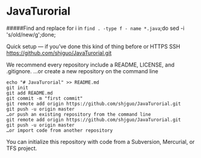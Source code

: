 # JavaTurorial

#####Find and replace
    for i in `find . -type f - name *.java`;do sed -i 's/old/new/g';done;

Quick setup — if you’ve done this kind of thing before
or HTTPS SSH
https://github.com/shjguo/JavaTurorial.git

We recommend every repository include a README, LICENSE, and .gitignore.
…or create a new repository on the command line

    echo "# JavaTurorial" >> README.md
    git init
    git add README.md
    git commit -m "first commit"
    git remote add origin https://github.com/shjguo/JavaTurorial.git
    git push -u origin master
    …or push an existing repository from the command line
    git remote add origin https://github.com/shjguo/JavaTurorial.git
    git push -u origin master
    …or import code from another repository
You can initialize this repository with code from a Subversion, Mercurial, or TFS project.
